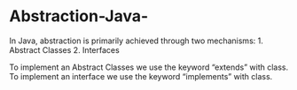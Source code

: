 # Abstraction-Java-

In Java, abstraction is primarily achieved through two mechanisms:
         1. Abstract Classes
         2. Interfaces


To implement an Abstract Classes we use the keyword “extends” with class.
To implement an interface we use the keyword “implements” with class.
